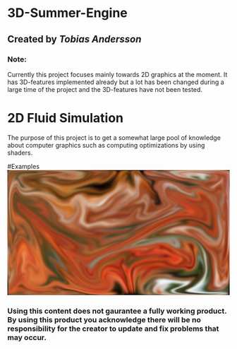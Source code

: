 # 3D-Summer-Engine
## Created by *Tobias Andersson*
### Note: 
Currently this project focuses mainly towards 2D graphics at the moment. It has 3D-features implemented already but a lot
has been changed during a large time of the project and the 3D-features have not been tested.

# 2D Fluid Simulation
The purpose of this project is to get a somewhat large pool of knowledge about computer graphics such as computing optimizations by using shaders.

#Examples
![Alt text](/3D-Summer-Engine/Images/Generated%20Images/Framebuffer.png)

### Using this content does not gaurantee a fully working product. By using this product you acknowledge there will be no responsibility for the creator to update and fix problems that may occur.
